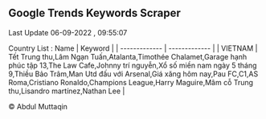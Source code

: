 

## Google Trends Keywords Scraper 
 
Last Update 06-09-2022 , 09:55:07

Country List :
 Name  | Keyword |
| ------------- | ------------- |
| VIETNAM | Tết Trung thu,Lâm Ngạn Tuấn,Atalanta,Timothée Chalamet,Garage hạnh phúc tập 13,The Law Cafe,Johnny trí nguyễn,Xổ số miền nam ngày 5 tháng 9,Thiều Bảo Trâm,Man Utd đấu với Arsenal,Giá xăng hôm nay,Pau FC,C1,AS Roma,Cristiano Ronaldo,Champions League,Harry Maguire,Mâm cỗ Trung thu,Lisandro martínez,Nathan Lee |



© Abdul Muttaqin 
